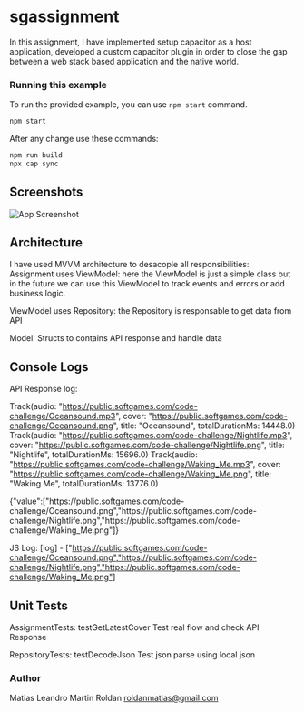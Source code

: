 # sgassignment

In this assignment, I have implemented setup capacitor as a host application, developed a custom capacitor plugin in order to close the gap between a web stack based application and the native world. 

### Running this example

To run the provided example, you can use `npm start` command.

```bash
npm start
```

After any change use these commands:

```bash
npm run build
npx cap sync
```

## Screenshots

![App Screenshot](https://github.com/roldanmatias/sgassignment/screenshots/screenshot1.png)

## Architecture

I have used MVVM architecture to desacople all responsibilities:
Assignment uses ViewModel: here the ViewModel is just a simple class but in the future we can use this ViewModel to track events and errors or add business logic.

ViewModel uses Repository: the Repository is responsable to get data from API

Model:
Structs to contains API response and handle data

## Console Logs

API Response log:

Track(audio: "https://public.softgames.com/code-challenge/Oceansound.mp3", cover: "https://public.softgames.com/code-challenge/Oceansound.png", title: "Oceansound", totalDurationMs: 14448.0)
Track(audio: "https://public.softgames.com/code-challenge/Nightlife.mp3", cover: "https://public.softgames.com/code-challenge/Nightlife.png", title: "Nightlife", totalDurationMs: 15696.0)
Track(audio: "https://public.softgames.com/code-challenge/Waking_Me.mp3", cover: "https://public.softgames.com/code-challenge/Waking_Me.png", title: "Waking Me", totalDurationMs: 13776.0)

{"value":["https:\/\/public.softgames.com\/code-challenge\/Oceansound.png","https:\/\/public.softgames.com\/code-challenge\/Nightlife.png","https:\/\/public.softgames.com\/code-challenge\/Waking_Me.png"]}

JS Log:
[log] - ["https://public.softgames.com/code-challenge/Oceansound.png","https://public.softgames.com/code-challenge/Nightlife.png","https://public.softgames.com/code-challenge/Waking_Me.png"]


## Unit Tests

AssignmentTests: testGetLatestCover
Test real flow and check API Response

RepositoryTests: testDecodeJson
Test json parse using local json


### Author

Matias Leandro Martin Roldan
roldanmatias@gmail.com
